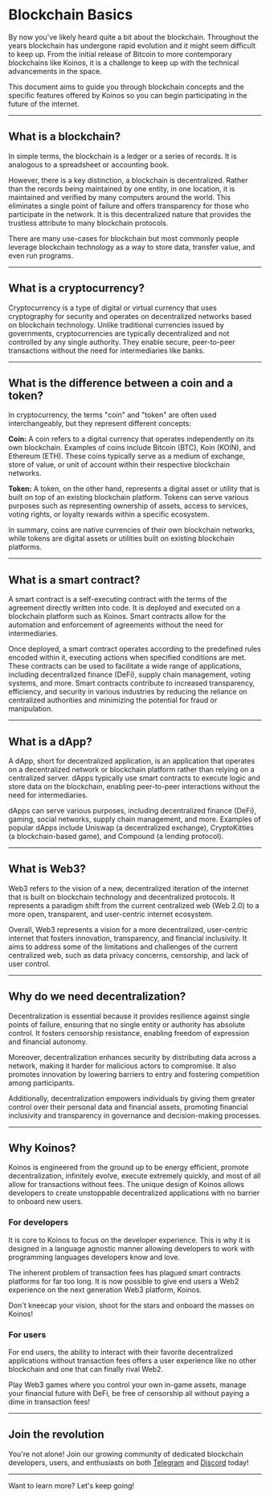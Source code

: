 # Blockchain Basics
By now you've likely heard quite a bit about the blockchain. Throughout the years blockchain has undergone rapid evolution and it might seem difficult to keep up. From the initial release of Bitcoin to more contemporary blockchains like Koinos, it is a challenge to keep up with the technical advancements in the space.

This document aims to guide you through blockchain concepts and the specific features offered by Koinos so you can begin participating in the future of the internet.

---
## What is a blockchain?
In simple terms, the blockchain is a ledger or a series of records. It is analogous to a spreadsheet or accounting book.

However, there is a key distinction, a blockchain is decentralized. Rather than the records being maintained by one entity, in one location, it is maintained and verified by many computers around the world. This eliminates a single point of failure and offers transparency for those who participate in the network. It is this decentralized nature that provides the trustless attribute to many blockchain protocols.

There are many use-cases for blockchain but most commonly people leverage blockchain technology as a way to store data, transfer value, and even run programs.

---
## What is a cryptocurrency?
Cryptocurrency is a type of digital or virtual currency that uses cryptography for security and operates on decentralized networks based on blockchain technology. Unlike traditional currencies issued by governments, cryptocurrencies are typically decentralized and not controlled by any single authority. They enable secure, peer-to-peer transactions without the need for intermediaries like banks.

---
## What is the difference between a coin and a token?
In cryptocurrency, the terms "coin" and "token" are often used interchangeably, but they represent different concepts:

**Coin:** A coin refers to a digital currency that operates independently on its own blockchain. Examples of coins include Bitcoin (BTC), Koin (KOIN), and Ethereum (ETH). These coins typically serve as a medium of exchange, store of value, or unit of account within their respective blockchain networks.

**Token:** A token, on the other hand, represents a digital asset or utility that is built on top of an existing blockchain platform. Tokens can serve various purposes such as representing ownership of assets, access to services, voting rights, or loyalty rewards within a specific ecosystem.

In summary, coins are native currencies of their own blockchain networks, while tokens are digital assets or utilities built on existing blockchain platforms.

---
## What is a smart contract?
A smart contract is a self-executing contract with the terms of the agreement directly written into code. It is deployed and executed on a blockchain platform such as Koinos. Smart contracts allow for the automation and enforcement of agreements without the need for intermediaries.

Once deployed, a smart contract operates according to the predefined rules encoded within it, executing actions when specified conditions are met. These contracts can be used to facilitate a wide range of applications, including decentralized finance (DeFi), supply chain management, voting systems, and more. Smart contracts contribute to increased transparency, efficiency, and security in various industries by reducing the reliance on centralized authorities and minimizing the potential for fraud or manipulation.

---
## What is a dApp?
A dApp, short for decentralized application, is an application that operates on a decentralized network or blockchain platform rather than relying on a centralized server. dApps typically use smart contracts to execute logic and store data on the blockchain, enabling peer-to-peer interactions without the need for intermediaries.

dApps can serve various purposes, including decentralized finance (DeFi), gaming, social networks, supply chain management, and more. Examples of popular dApps include Uniswap (a decentralized exchange), CryptoKitties (a blockchain-based game), and Compound (a lending protocol).

---
## What is Web3?
Web3 refers to the vision of a new, decentralized iteration of the internet that is built on blockchain technology and decentralized protocols. It represents a paradigm shift from the current centralized web (Web 2.0) to a more open, transparent, and user-centric internet ecosystem.

Overall, Web3 represents a vision for a more decentralized, user-centric internet that fosters innovation, transparency, and financial inclusivity. It aims to address some of the limitations and challenges of the current centralized web, such as data privacy concerns, censorship, and lack of user control.

---
## Why do we need decentralization?
Decentralization is essential because it provides resilience against single points of failure, ensuring that no single entity or authority has absolute control. It fosters censorship resistance, enabling freedom of expression and financial autonomy.

Moreover, decentralization enhances security by distributing data across a network, making it harder for malicious actors to compromise. It also promotes innovation by lowering barriers to entry and fostering competition among participants.

Additionally, decentralization empowers individuals by giving them greater control over their personal data and financial assets, promoting financial inclusivity and transparency in governance and decision-making processes.

---
## Why Koinos?
Koinos is engineered from the ground up to be energy efficient, promote decentralization, infinitely evolve, execute extremely quickly, and most of all allow for transactions without fees. The unique design of Koinos allows developers to create unstoppable decentralized applications with no barrier to onboard new users.

### For developers
It is core to Koinos to focus on the developer experience. This is why it is designed in a language agnostic manner allowing developers to work with programming languages developers know and love.

The inherent problem of transaction fees has plagued smart contracts platforms for far too long. It is now possible to give end users a Web2 experience on the next generation Web3 platform, Koinos.

Don't kneecap your vision, shoot for the stars and onboard the masses on Koinos!

### For users
For end users, the ability to interact with their favorite decentralized applications without transaction fees offers a user experience like no other blockchain and one that can finally rival Web2.

Play Web3 games where you control your own in-game assets, manage your financial future with DeFi, be free of censorship all without paying a dime in transaction fees!

---
## Join the revolution
You're not alone! Join our growing community of dedicated blockchain developers, users, and enthusiasts on both [Telegram](https://t.me/joinchat/SXe6mLnb8Ssywlq9) and [Discord](https://discord.com/invite/GErGNsu) today!

---
Want to learn more? Let's keep going!